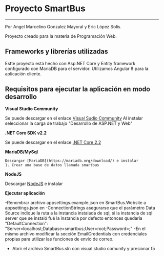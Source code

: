# Proyecto SmartBus
---
Por Angel Marcelino Gonzalez Mayoral y Eric López Solís.

Proyecto creado para la materia de Programación Web.
## Frameworks y librerías utilizadas

Estte proyecto está hecho con Asp.NET Core y Entity framework configurado con MariaDB para el servidor.
Utilizamos Angular 8 para la aplicación cliente.


## Requisitos para ejecutar la aplicación en modo desarrollo
**Visual Studio Community**

Se puede descargar en el enlace [Visual Sudio Community](https://visualstudio.microsoft.com/es/vs/community/)
Al instalar seleccionar la carga de trabajo "Desarrollo de ASP.NET y Web"

**.NET Core  SDK v2.2**

Se puede descargar en el enlace [.NET Core 2.2](https://dotnet.microsoft.com/download/dotnet-core/2.2/)


**MariaDB/MySql**

    Descargar [MariaDB](https://mariadb.org/download/) e instalar
    1. Crear una base de datos llamada smartbus

**NodeJS**

Descargar [NodeJS](https://nodejs.org/en/download/) e instalar

**Ejecutar aplicación**

-Renombrar archivo appsettings.example.json en SmartBus.Website a appsettings.json en
    -ConnectionStrings asegurarse que el parámetro Data Source indique la ruta a la instancia instalada de sql, si la instancia de sql server que se instaló fué la instancia por defecto entonces quedaría "DefaultConnection":  "Server=localhost;Database=smartbus;User=root;Password=;"
    -En el mismo archivo modificar la sección EmailCredentials con credenciales propias para utilizar las funciones de envio de correo.
- Abrir el archivo SmartBus.sln con visual studio comunity y presionar f5
